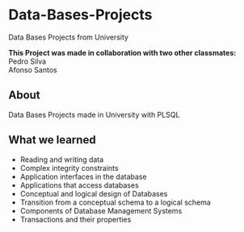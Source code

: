 # Data-Bases-Projects
Data Bases Projects from University

**This Project was made in collaboration with two other classmates:**<br>
Pedro Silva <br>
Afonso Santos <br> 

## About
Data Bases Projects made in University with PLSQL

## What we learned
- Reading and writing data
- Complex integrity constraints
- Application interfaces in the database
- Applications that access databases
- Conceptual and logical design of Databases
- Transition from a conceptual schema to a logical schema
- Components of Database Management Systems
- Transactions and their properties
